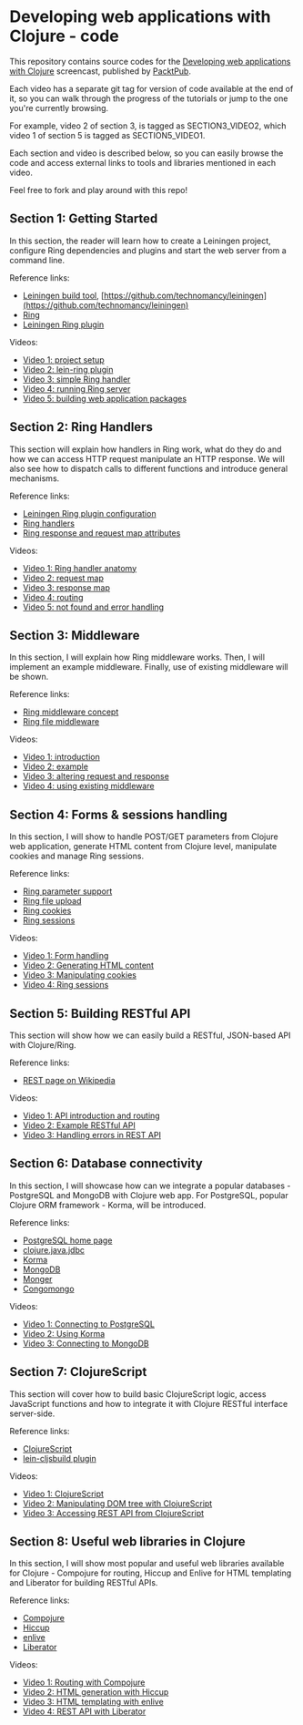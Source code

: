 # Developing web applications with Clojure - code

This repository contains source codes for the [Developing web applications with Clojure](http://www.packtpub.com/) screencast, published
by [PacktPub](https://www.packtpub.com).

Each video has a separate git tag for version of code available at the end of it,
so you can walk through the progress of the tutorials or jump to the one you're currently browsing.

For example, video 2 of section 3, is tagged as SECTION3_VIDEO2, which video 1 of section 5 is tagged as SECTION5_VIDEO1.

Each section and video is described below, so you can easily browse the code and access external links to tools and libraries mentioned in each video.

Feel free to fork and play around with this repo!

## Section 1: Getting Started
In this section, the reader will learn how to create a Leiningen project, configure Ring dependencies and plugins and start the web server from a command line.

Reference links:

* [Leiningen build tool](http://www.leiningen.org), [https://github.com/technomancy/leiningen](https://github.com/technomancy/leiningen)
* [Ring](https://github.com/ring-clojure/ring)
* [Leiningen Ring plugin](https://github.com/weavejester/lein-ring)

Videos:

* [Video 1: project setup](../../tree/SECTION1_VIDEO1)
* [Video 2: lein-ring plugin](../../tree/SECTION1_VIDEO2)
* [Video 3: simple Ring handler](../../tree/SECTION1_VIDEO3)
* [Video 4: running Ring server](../../tree/SECTION1_VIDEO4)
* [Video 5: building web application packages](../../tree/SECTION1_VIDEO5)

## Section 2: Ring Handlers
This section will explain how handlers in Ring work, what do they do and how we can access HTTP
request manipulate an HTTP response. We will also see how to dispatch calls to different functions
and introduce general mechanisms.

Reference links:

* [Leiningen Ring plugin configuration](https://github.com/weavejester/lein-ring)
* [Ring handlers](https://github.com/ring-clojure/ring/wiki/Concepts#handlers)
* [Ring response and request map attributes](https://github.com/ring-clojure/ring/wiki/Concepts#requests)

Videos:

* [Video 1: Ring handler anatomy](../../tree/SECTION2_VIDEO1)
* [Video 2: request map](../../tree/SECTION2_VIDEO2)
* [Video 3: response map](../../tree/SECTION2_VIDEO3)
* [Video 4: routing](../../tree/SECTION2_VIDEO4)
* [Video 5: not found and error handling](../../tree/SECTION2_VIDEO5)

## Section 3: Middleware
In this section, I will explain how Ring middleware works. Then, I will implement an example middleware.
Finally, use of existing middleware will be shown.

Reference links:

* [Ring middleware concept](https://github.com/ring-clojure/ring/wiki/Concepts#middleware)
* [Ring file middleware](https://github.com/ring-clojure/ring/wiki/Static-Resources)

Videos:

* [Video 1: introduction](../../tree/SECTION3_VIDEO1)
* [Video 2: example](../../tree/SECTION3_VIDEO2)
* [Video 3: altering request and response](../../tree/SECTION3_VIDEO3)
* [Video 4: using existing middleware](../../tree/SECTION3_VIDEO4)

## Section 4: Forms & sessions handling
In this section, I will show to handle POST/GET parameters from Clojure web application, generate
HTML content from Clojure level, manipulate cookies and manage Ring sessions.

Reference links:

* [Ring parameter support](https://github.com/ring-clojure/ring/wiki/Parameters)
* [Ring file upload](https://github.com/ring-clojure/ring/wiki/File-Uploads)
* [Ring cookies](https://github.com/ring-clojure/ring/wiki/Cookies)
* [Ring sessions](https://github.com/ring-clojure/ring/wiki/Sessions)

Videos:

* [Video 1: Form handling](../../tree/SECTION4_VIDEO1)
* [Video 2: Generating HTML content](../../tree/SECTION4_VIDEO2)
* [Video 3: Manipulating cookies](../../tree/SECTION4_VIDEO3)
* [Video 4: Ring sessions](../../tree/SECTION4_VIDEO4)

## Section 5: Building RESTful API
This section will show how we can easily build a RESTful, JSON-based API with Clojure/Ring.

Reference links:

* [REST page on Wikipedia](http://en.wikipedia.org/wiki/Representational_state_transfer)

Videos:
 
* [Video 1: API introduction and routing](../../tree/SECTION5_VIDEO1)
* [Video 2: Example RESTful API](../../tree/SECTION5_VIDEO2)
* [Video 3: Handling errors in REST API](../../tree/SECTION5_VIDEO3)

## Section 6: Database connectivity
In this section, I will showcase how can we integrate a popular databases - PostgreSQL and
MongoDB with Clojure web app. For PostgreSQL, popular Clojure ORM framework - Korma, will be
introduced.

Reference links:

* [PostgreSQL home page](http://www.postgresql.org)
* [clojure.java.jdbc](https://github.com/clojure/java.jdbc)
* [Korma](http://sqlkorma.com/)
* [MongoDB](http://www.mongodb.org/)
* [Monger](http://clojuremongodb.info/)
* [Congomongo](https://github.com/aboekhoff/congomongo)

Videos:

* [Video 1: Connecting to PostgreSQL](../../tree/SECTION6_VIDEO1)
* [Video 2: Using Korma](../../tree/SECTION6_VIDEO2)
* [Video 3: Connecting to MongoDB](../../tree/SECTION6_VIDEO3)

## Section 7: ClojureScript
This section will cover how to build basic ClojureScript logic, access JavaScript functions and how to
integrate it with Clojure RESTful interface server-side.

Reference links:

* [ClojureScript](https://github.com/clojure/clojurescript)
* [lein-cljsbuild plugin](https://github.com/emezeske/lein-cljsbuild)

Videos:

* [Video 1: ClojureScript](../../tree/SECTION7_VIDEO1)
* [Video 2: Manipulating DOM tree with ClojureScript](../../tree/SECTION7_VIDEO2)
* [Video 3: Accessing REST API from ClojureScript](../../tree/SECTION7_VIDEO3)

## Section 8: Useful web libraries in Clojure
In this section, I will show most popular and useful web libraries available for Clojure - Compojure for
routing, Hiccup and Enlive for HTML templating and Liberator for building RESTful APIs.

Reference links:

* [Compojure](https://github.com/weavejester/compojure)
* [Hiccup](https://github.com/weavejester/hiccup)
* [enlive](https://github.com/cgrand/enlive)
* [Liberator](http://clojure-liberator.github.io/liberator/)

Videos:

* [Video 1: Routing with Compojure](../../tree/SECTION8_VIDEO1)
* [Video 2: HTML generation with Hiccup](../../tree/SECTION8_VIDEO2)
* [Video 3: HTML templating with enlive](../../tree/SECTION8_VIDEO3)
* [Video 4: REST API with Liberator](../../tree/SECTION8_VIDEO4)
